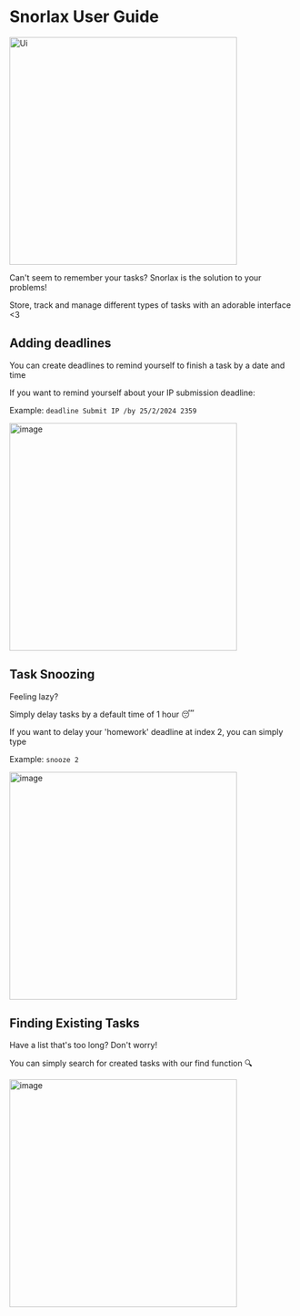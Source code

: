 # Snorlax User Guide

<img width="400" alt="Ui" src="https://github.com/howen02/ip/assets/108785851/43c65cd7-61c0-4303-a20d-5c4bbfe587ab">

Can't seem to remember your tasks? Snorlax is the solution to your problems!

Store, track and manage different types of tasks with an adorable interface <3

## Adding deadlines

You can create deadlines to remind yourself to finish a task by a date and time <br>


If you want to remind yourself about your IP submission deadline:

Example: `deadline Submit IP /by 25/2/2024 2359`

<img width="400" alt="image" src="https://github.com/howen02/ip/assets/108785851/fa84d75f-d997-4d0e-92a5-6edd25ace1da">

## Task Snoozing

Feeling lazy?

Simply delay tasks by a default time of 1 hour 😴


If you want to delay your 'homework' deadline at index 2, you can simply type

Example: `snooze 2`

<img width="400" alt="image" src="https://github.com/howen02/ip/assets/108785851/744a4955-c5ff-47ee-878b-f16bbba2f1ce">


## Finding Existing Tasks

Have a list that's too long? Don't worry!

You can simply search for created tasks with our find function 🔍

<img width="400" alt="image" src="https://github.com/howen02/ip/assets/108785851/2d6715d4-49c4-4c91-8970-1f42f3452020">
